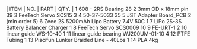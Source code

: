 | ITEM | NO.	| PART	| QTY. |
1	608 - 2RS Bearing	28
2	3mm OD x 18mm pin	39
3	FeeTech Servo SCS15	3
4	50-37-5033	35
5	JST Adapter Board_PCB	2 (min order 5)
6	Zeee 2S 5200mAh Lipo Battery 7.4V 50C	1
7	LiPo 2S-3S Battery Balancer Charger	1
8	FeeTech Servo SCS0009	10
9	FE-URT-1	2
10	linear guide WS-10-40	1
11	linear guide bearing WJ200UM-01-10	4
12	PTFE Tubing	1
13	Piscifun Lunker Braided Line - 40Lbs	1
14	PLA	4kg
